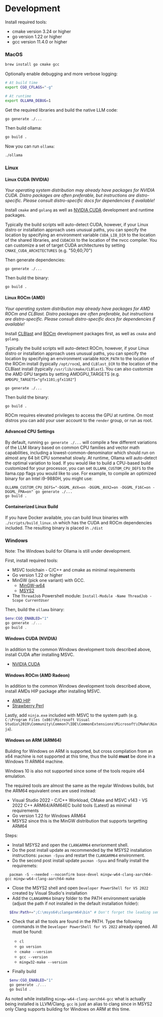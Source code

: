 # Development

Install required tools:

- cmake version 3.24 or higher
- go version 1.22 or higher
- gcc version 11.4.0 or higher

### MacOS

```bash
brew install go cmake gcc
```

Optionally enable debugging and more verbose logging:

```bash
# At build time
export CGO_CFLAGS="-g"

# At runtime
export OLLAMA_DEBUG=1
```

Get the required libraries and build the native LLM code:

```bash
go generate ./...
```

Then build ollama:

```bash
go build .
```

Now you can run `ollama`:

```bash
./ollama
```

### Linux

#### Linux CUDA (NVIDIA)

_Your operating system distribution may already have packages for NVIDIA CUDA. Distro packages are often preferable, but instructions are distro-specific. Please consult distro-specific docs for dependencies if available!_

Install `cmake` and `golang` as well as [NVIDIA CUDA](https://developer.nvidia.com/cuda-downloads)
development and runtime packages.

Typically the build scripts will auto-detect CUDA, however, if your Linux distro
or installation approach uses unusual paths, you can specify the location by
specifying an environment variable `CUDA_LIB_DIR` to the location of the shared
libraries, and `CUDACXX` to the location of the nvcc compiler. You can customize
a set of target CUDA architectures by setting `CMAKE_CUDA_ARCHITECTURES` (e.g. "50;60;70")

Then generate dependencies:

```
go generate ./...
```

Then build the binary:

```
go build .
```

#### Linux ROCm (AMD)

_Your operating system distribution may already have packages for AMD ROCm and CLBlast. Distro packages are often preferable, but instructions are distro-specific. Please consult distro-specific docs for dependencies if available!_

Install [CLBlast](https://github.com/CNugteren/CLBlast/blob/master/doc/installation.md) and [ROCm](https://rocm.docs.amd.com/en/latest/) development packages first, as well as `cmake` and `golang`.

Typically the build scripts will auto-detect ROCm, however, if your Linux distro
or installation approach uses unusual paths, you can specify the location by
specifying an environment variable `ROCM_PATH` to the location of the ROCm
install (typically `/opt/rocm`), and `CLBlast_DIR` to the location of the
CLBlast install (typically `/usr/lib/cmake/CLBlast`). You can also customize
the AMD GPU targets by setting AMDGPU_TARGETS (e.g. `AMDGPU_TARGETS="gfx1101;gfx1102"`)

```
go generate ./...
```

Then build the binary:

```
go build .
```

ROCm requires elevated privileges to access the GPU at runtime. On most distros you can add your user account to the `render` group, or run as root.

#### Advanced CPU Settings

By default, running `go generate ./...` will compile a few different variations
of the LLM library based on common CPU families and vector math capabilities,
including a lowest-common-denominator which should run on almost any 64 bit CPU
somewhat slowly. At runtime, Ollama will auto-detect the optimal variation to
load. If you would like to build a CPU-based build customized for your
processor, you can set `OLLAMA_CUSTOM_CPU_DEFS` to the llama.cpp flags you would
like to use. For example, to compile an optimized binary for an Intel i9-9880H,
you might use:

```
OLLAMA_CUSTOM_CPU_DEFS="-DGGML_AVX=on -DGGML_AVX2=on -DGGML_F16C=on -DGGML_FMA=on" go generate ./...
go build .
```

#### Containerized Linux Build

If you have Docker available, you can build linux binaries with `./scripts/build_linux.sh` which has the CUDA and ROCm dependencies included. The resulting binary is placed in `./dist`

### Windows

Note: The Windows build for Ollama is still under development.

First, install required tools:

- MSVC toolchain - C/C++ and cmake as minimal requirements
- Go version 1.22 or higher
- MinGW (pick one variant) with GCC.
  - [MinGW-w64](https://www.mingw-w64.org/)
  - [MSYS2](https://www.msys2.org/)
- The `ThreadJob` Powershell module: `Install-Module -Name ThreadJob -Scope CurrentUser`

Then, build the `ollama` binary:

```powershell
$env:CGO_ENABLED="1"
go generate ./...
go build .
```

#### Windows CUDA (NVIDIA)

In addition to the common Windows development tools described above, install CUDA after installing MSVC.

- [NVIDIA CUDA](https://docs.nvidia.com/cuda/cuda-installation-guide-microsoft-windows/index.html)


#### Windows ROCm (AMD Radeon)

In addition to the common Windows development tools described above, install AMDs HIP package after installing MSVC.

- [AMD HIP](https://www.amd.com/en/developer/resources/rocm-hub/hip-sdk.html)
- [Strawberry Perl](https://strawberryperl.com/)

Lastly, add `ninja.exe` included with MSVC to the system path (e.g. `C:\Program Files (x86)\Microsoft Visual Studio\2019\Community\Common7\IDE\CommonExtensions\Microsoft\CMake\Ninja`).

#### Windows on ARM (ARM64)

Building for Windows on ARM is supported, but cross compilation from an x64 machine is not supported at this time, thus the build **must** be done in a Windows 11 ARM64 machine.

Windows 10 is also not supported since some of the tools require x64 emulation.

The required tools are almost the same as the regular Windows builds, but the ARM64 equivalent ones are used instead:

- Visual Studio 2022 - C/C++ Workload, CMake and MSVC v143 - VS 2022 C++ ARM64/ARM64EC build tools (Latest) as minimal requirements
- Go version 1.22 for Windows ARM64
- MSYS2 since this is the MinGW distribution that supports targetting ARM64

Steps:
- Install MSYS2 and open the `CLANGARM64` envrionment shell.
- Do the post install update as recommended by the MSYS2 installation instructions: `pacman -Syuu` and restart the `CLANGARM64` environment.
- Do the second post install update `pacman -Syuu` and finally install the requiremets: 
```shell
  pacman -S --needed --noconfirm base-devel mingw-w64-clang-aarch64-gcc mingw-w64-clang-aarch64-make
```  
- Close the MSYS2 shell and open `Developer PowerShell for VS 2022` created by Visual Studio's installation
- Add the `CLANGARM64` binary folder to the PATH environment variable (adjust the path if not installed in the default installation folder):
```powershell
  $Env:Path+=";C:\msys64\clangarm64\bin" # Don't forget the leading semi-colon
```  
- Check that all the tools are found in the PATH. Type the following commands in the `Developer PowerShell for VS 2022` already opened. All must be found:
  - `cl`
  - `go version`
  - `cmake --version`
  - `gcc --version`
  - `mingw32-make --version`

- Finally build 
```powershell
  $env:CGO_ENABLED="1"
  go generate ./...
  go build .
```

As noted while installing `mingw-w64-clang-aarch64-gcc` what is actually being installed is LLVM/Clang. `gcc` is just an alias to clang since in MSYS2 only Clang supports building for Windows on ARM at this time.